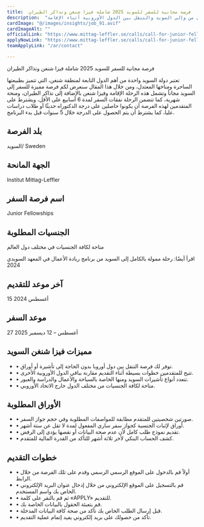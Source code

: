 ```yaml
---
title:  فرصة مجانية للسفر للسويد 2025 شاملة فيزا شنغن وتذاكر الطيران 
description:  "فرصة ذهبية ممولة بالكامل شاملة تأشيرة الشنغن وتذاكر الطيران من وإلي السويد والتنقل بين الدول الأوروبية أثناء الإقامة" 
cardImage: "@/images/insights/job_91.avif" 
cardImageAlt: "" 
officialLink: "https://www.mittag-leffler.se/calls/call-for-junior-fellowships/proposal-instructions-and-submission" 
applyNowLink: "https://www.mittag-leffler.se/calls/call-for-junior-fellowships/proposal-instructions-and-submission" 
teamApplyLink: "/ar/contact"

---
```


فرصة مجانية للسفر للسويد 2025 شاملة فيزا شنغن وتذاكر الطيران

تعتبر دولة السويد واحدة من أهم الدول التابعة لمنطقة شنغن، التي تتميز بطبيعتها الساحرة ومناخها المعتدل، ومن خلال هذا المقال سنعرض لكم فرصة مميزة للسفر إلى السويد مجاناً وتشمل هذه الرحلة الإقامة وفيزا شنغن بالإضافة إلى تذاكر الطيران، ومنحة شهرية، كما تتضمن الرحلة نفقات السفر لمدة 6 أسابيع على الأقل، ويشترط على المتقدمين لهذه الفرصة أن يكونوا حاصلين على درجة الدكتوراه حديثًا أو طلاب دراسات عليا، كما يشترط أن يتم الحصول على الدرجة خلال 5 سنوات قبل بدء البرنامج.

## بلد الفرصة

السويد/ Sweden

## الجهة المانحة

Institut Mittag-Leffler

## اسم فرصة السفر

Junior Fellowships

## الجنسيات المطلوبة

متاحة لكافة الجنسيات في مختلف دول العالم

اقرأ أيضًا: رحلة ممولة بالكامل إلى السويد من برنامج ريادة الأعمال في المعهد السويدي 2024

## آخر موعد للتقديم

15 أغسطس 2024

## موعد السفر

27 أغسطس – 12 ديسمبر 2025

## مميزات فيزا شنغن السويد

- • توفر لك فرصة التنقل بين دول أوروبا بدون الحاجة إلى تأشيرة أو أوراق.
- • تتيح للمتقدمين خطوات بسيطة أثناء التقديم مقارنة بباقي الدول الأوروبية الأخرى.
- • تتعدد أنواع تأشيرات السويد ومنها الخاصة بالسياحة والأعمال والدراسة والعبور.
- • متاحة لكافة الجنسيات من مختلف الدول خارج الاتحاد الأوروبي.

## الأوراق المطلوبة

- • صورتين شخصيتين للمتقدم مطابقة للمواصفات المطلوبة وفي حجم جواز السفر.
- • أوراق لإثبات الجنسية كجواز سفر ساري المفعول لمدة لا تقل عن ستة أشهر.
- • تقديم نموذج طلب كامل لأن عدم صحة البيانات أو نقصها يؤدي إلى الرفض.
- • كشف الحساب البنكي لأخر ثلاثة أشهر للتأكد من القدرة المالية للمتقدم.

## خطوات التقديم

- • أولاً قم بالدخول على الموقع الرسمي الرسمي وقدم على تلك الفرصة من خلال الرابط.
- • قم بالتسجيل على الموقع الإلكتروني من خلال إدخال عنوان البريد الإلكتروني الخاص بك واسم المستخدم.
- • ثم قم بالنقر على كلمة «APPLY» للتقديم.
- • قم بتعبئة الحقول بالبيانات الخاصة بك.
- • قبل إرسال الطلب الخاص بك تأكد من صحة كافة البيانات المدخلة.
- • تأكد من حصولك على بريد إلكتروني يفيد إتمام عملية التقديم.

